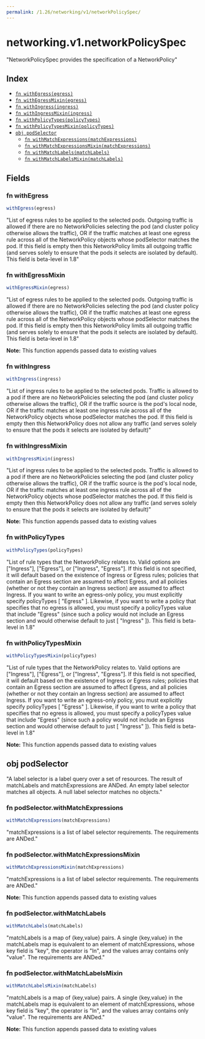 ```yaml
---
permalink: /1.26/networking/v1/networkPolicySpec/
---
```


# networking.v1.networkPolicySpec

"NetworkPolicySpec provides the specification of a NetworkPolicy"

## Index

* [`fn withEgress(egress)`](#fn-withegress)
* [`fn withEgressMixin(egress)`](#fn-withegressmixin)
* [`fn withIngress(ingress)`](#fn-withingress)
* [`fn withIngressMixin(ingress)`](#fn-withingressmixin)
* [`fn withPolicyTypes(policyTypes)`](#fn-withpolicytypes)
* [`fn withPolicyTypesMixin(policyTypes)`](#fn-withpolicytypesmixin)
* [`obj podSelector`](#obj-podselector)
  * [`fn withMatchExpressions(matchExpressions)`](#fn-podselectorwithmatchexpressions)
  * [`fn withMatchExpressionsMixin(matchExpressions)`](#fn-podselectorwithmatchexpressionsmixin)
  * [`fn withMatchLabels(matchLabels)`](#fn-podselectorwithmatchlabels)
  * [`fn withMatchLabelsMixin(matchLabels)`](#fn-podselectorwithmatchlabelsmixin)

## Fields

### fn withEgress

```ts
withEgress(egress)
```

"List of egress rules to be applied to the selected pods. Outgoing traffic is allowed if there are no NetworkPolicies selecting the pod (and cluster policy otherwise allows the traffic), OR if the traffic matches at least one egress rule across all of the NetworkPolicy objects whose podSelector matches the pod. If this field is empty then this NetworkPolicy limits all outgoing traffic (and serves solely to ensure that the pods it selects are isolated by default). This field is beta-level in 1.8"

### fn withEgressMixin

```ts
withEgressMixin(egress)
```

"List of egress rules to be applied to the selected pods. Outgoing traffic is allowed if there are no NetworkPolicies selecting the pod (and cluster policy otherwise allows the traffic), OR if the traffic matches at least one egress rule across all of the NetworkPolicy objects whose podSelector matches the pod. If this field is empty then this NetworkPolicy limits all outgoing traffic (and serves solely to ensure that the pods it selects are isolated by default). This field is beta-level in 1.8"

**Note:** This function appends passed data to existing values

### fn withIngress

```ts
withIngress(ingress)
```

"List of ingress rules to be applied to the selected pods. Traffic is allowed to a pod if there are no NetworkPolicies selecting the pod (and cluster policy otherwise allows the traffic), OR if the traffic source is the pod's local node, OR if the traffic matches at least one ingress rule across all of the NetworkPolicy objects whose podSelector matches the pod. If this field is empty then this NetworkPolicy does not allow any traffic (and serves solely to ensure that the pods it selects are isolated by default)"

### fn withIngressMixin

```ts
withIngressMixin(ingress)
```

"List of ingress rules to be applied to the selected pods. Traffic is allowed to a pod if there are no NetworkPolicies selecting the pod (and cluster policy otherwise allows the traffic), OR if the traffic source is the pod's local node, OR if the traffic matches at least one ingress rule across all of the NetworkPolicy objects whose podSelector matches the pod. If this field is empty then this NetworkPolicy does not allow any traffic (and serves solely to ensure that the pods it selects are isolated by default)"

**Note:** This function appends passed data to existing values

### fn withPolicyTypes

```ts
withPolicyTypes(policyTypes)
```

"List of rule types that the NetworkPolicy relates to. Valid options are [\"Ingress\"], [\"Egress\"], or [\"Ingress\", \"Egress\"]. If this field is not specified, it will default based on the existence of Ingress or Egress rules; policies that contain an Egress section are assumed to affect Egress, and all policies (whether or not they contain an Ingress section) are assumed to affect Ingress. If you want to write an egress-only policy, you must explicitly specify policyTypes [ \"Egress\" ]. Likewise, if you want to write a policy that specifies that no egress is allowed, you must specify a policyTypes value that include \"Egress\" (since such a policy would not include an Egress section and would otherwise default to just [ \"Ingress\" ]). This field is beta-level in 1.8"

### fn withPolicyTypesMixin

```ts
withPolicyTypesMixin(policyTypes)
```

"List of rule types that the NetworkPolicy relates to. Valid options are [\"Ingress\"], [\"Egress\"], or [\"Ingress\", \"Egress\"]. If this field is not specified, it will default based on the existence of Ingress or Egress rules; policies that contain an Egress section are assumed to affect Egress, and all policies (whether or not they contain an Ingress section) are assumed to affect Ingress. If you want to write an egress-only policy, you must explicitly specify policyTypes [ \"Egress\" ]. Likewise, if you want to write a policy that specifies that no egress is allowed, you must specify a policyTypes value that include \"Egress\" (since such a policy would not include an Egress section and would otherwise default to just [ \"Ingress\" ]). This field is beta-level in 1.8"

**Note:** This function appends passed data to existing values

## obj podSelector

"A label selector is a label query over a set of resources. The result of matchLabels and matchExpressions are ANDed. An empty label selector matches all objects. A null label selector matches no objects."

### fn podSelector.withMatchExpressions

```ts
withMatchExpressions(matchExpressions)
```

"matchExpressions is a list of label selector requirements. The requirements are ANDed."

### fn podSelector.withMatchExpressionsMixin

```ts
withMatchExpressionsMixin(matchExpressions)
```

"matchExpressions is a list of label selector requirements. The requirements are ANDed."

**Note:** This function appends passed data to existing values

### fn podSelector.withMatchLabels

```ts
withMatchLabels(matchLabels)
```

"matchLabels is a map of {key,value} pairs. A single {key,value} in the matchLabels map is equivalent to an element of matchExpressions, whose key field is \"key\", the operator is \"In\", and the values array contains only \"value\". The requirements are ANDed."

### fn podSelector.withMatchLabelsMixin

```ts
withMatchLabelsMixin(matchLabels)
```

"matchLabels is a map of {key,value} pairs. A single {key,value} in the matchLabels map is equivalent to an element of matchExpressions, whose key field is \"key\", the operator is \"In\", and the values array contains only \"value\". The requirements are ANDed."

**Note:** This function appends passed data to existing values